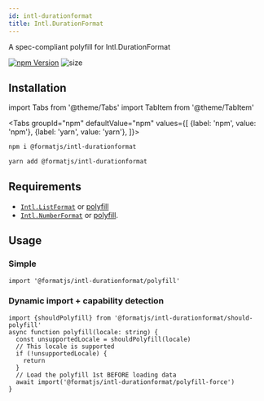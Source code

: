```yaml
---
id: intl-durationformat
title: Intl.DurationFormat
---
```


A spec-compliant polyfill for Intl.DurationFormat

[![npm Version](https://img.shields.io/npm/v/@formatjs/intl-durationformat.svg?style=flat-square)](https://www.npmjs.org/package/@formatjs/intl-durationformat)
![size](https://badgen.net/bundlephobia/minzip/@formatjs/intl-durationformat)

## Installation

import Tabs from '@theme/Tabs'
import TabItem from '@theme/TabItem'

<Tabs
groupId="npm"
defaultValue="npm"
values={[
{label: 'npm', value: 'npm'},
{label: 'yarn', value: 'yarn'},
]}>
<TabItem value="npm">

```sh
npm i @formatjs/intl-durationformat
```

</TabItem>
<TabItem value="yarn">

```sh
yarn add @formatjs/intl-durationformat
```

</TabItem>
</Tabs>

## Requirements

- [`Intl.ListFormat`](https://developer.mozilla.org/en-US/docs/Web/JavaScript/Reference/Global_Objects/Intl/ListFormat) or [polyfill](intl-listformat.md)
- [`Intl.NumberFormat`](https://developer.mozilla.org/en-US/docs/Web/JavaScript/Reference/Global_Objects/Intl/NumberFormat) or [polyfill](intl-numberformat.md).

## Usage

### Simple

```tsx
import '@formatjs/intl-durationformat/polyfill'
```

### Dynamic import + capability detection

```tsx
import {shouldPolyfill} from '@formatjs/intl-durationformat/should-polyfill'
async function polyfill(locale: string) {
  const unsupportedLocale = shouldPolyfill(locale)
  // This locale is supported
  if (!unsupportedLocale) {
    return
  }
  // Load the polyfill 1st BEFORE loading data
  await import('@formatjs/intl-durationformat/polyfill-force')
}
```
